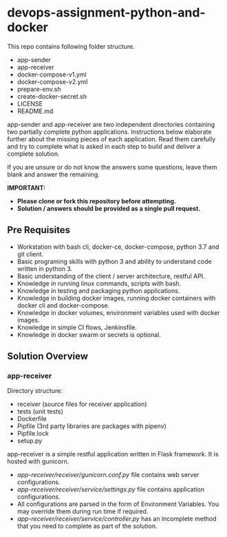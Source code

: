 # devops-assignment-python-and-docker

This repo contains following folder structure.
- app-sender
- app-receiver
- docker-compose-v1.yml
- docker-compose-v2.yml
- prepare-env.sh
- create-docker-secret.sh
- LICENSE
- README.md

app-sender and app-receiver are two independent directories containing two partially complete python applications. 
Instructions below elaborate further about the missing pieces of each application.
Read them carefully and try to complete what is asked in each step to build and deliver a complete solution.

If you are unsure or do not know the answers some questions, leave them blank and answer the remaining.

**IMPORTANT:**  
- **Please clone or fork this repository before attempting.**  
- **Solution / answers should be provided as a single pull request.**

## Pre Requisites

- Workstation with bash cli, docker-ce, docker-compose, python 3.7 and git client.
- Basic programing skills with python 3 and ability to understand code written in python 3.
- Basic understanding of the client / server architecture, restful API.
- Knowledge in running linux commands, scripts with bash.
- Knowledge in testing and packaging python applications.
- Knowledge in building docker images, running docker containers with docker cli and docker-compose.
- Knowledge in docker volumes, environment variables used with docker images.
- Knowledge in simple CI flows, Jenkinsfile.
- Knowledge in docker swarm or secrets is optional.

## Solution Overview

### app-receiver
Directory structure:
- receiver (source files for receiver application)
- tests (unit tests)
- Dockerfile
- Pipfile (3rd party libraries are packages with pipenv)
- Pipfile.lock
- setup.py

app-receiver is a simple restful application written in Flask framework. It is hosted with gunicorn.
- _app-receiver/receiver/gunicorn.conf.py_ file contains web server configurations.
- _app-receiver/receiver/service/settings.py_ file contains application configurations.
- All configurations are parsed in the form of Environment Variables. You may override them during run time if required.
- _app-receiver/receiver/service/controller.py_ has an incomplete method that you need to complete as part of the solution.